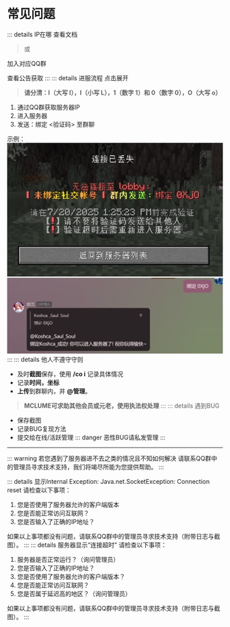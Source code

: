 # 常见问题
 
::: details IP在哪
查看文档
> 或
 
加入对应QQ群
 
查看公告获取
:::
::: details 进服流程 点击展开 
> **请分清：I（大写 I），l（小写 L），1（数字 1）和 0（数字 0），O（大写 o）**
1. 通过QQ群获取服务器IP
2. 进入服务器
3. 发送：绑定 <验证码> 至群聊
 
示例：
![图片](/public/server_enter.png "进")
![图片](/public/enter_code.png "输")
:::
::: details 他人不遵守守则
- 及时**截图**保存，使用 **/co i** 记录具体情况
- 记录**时间，坐标**
- **上传**到群聊内，并 **@管理**。
 
> **MCLUME可求助其他会员或元老，使用执法权处理**
:::
::: details 遇到BUG
- 保存截图
- 记录BUG复现方法
- 提交给在线/活跃管理
::: danger
恶性BUG请私发管理
:::
 
---
 
::: warning 
若您遇到了服务器进不去之类的情况且不知如何解决
请联系QQ群中的管理员寻求技术支持，我们将竭尽所能为您提供帮助。 
:::
 
::: details 显示Internal Exception: Java.net.SocketException: Connection reset
  请检查以下事项：
 
  1. 您是否使用了服务器允许的客户端版本
  2.  您是否能正常访问互联网？
  3.  您是否输入了正确的IP地址？
 
  如果以上事项都没有问题，请联系QQ群中的管理员寻求技术支持（附带日志与截图）。
:::
::: details 服务器显示“连接超时”
  请检查以下事项：
 
  1.  服务器是否正常运行？（询问管理员）
  2.  您是否输入了正确的IP地址？
  3.  您是否使用了服务器允许的客户端版本？
  4.  您是否能正常访问互联网？
  5.  您是否属于延迟高的地区？（询问管理员）

如果以上事项都没有问题，请联系QQ群中的管理员寻求技术支持（附带日志与截图）。
:::